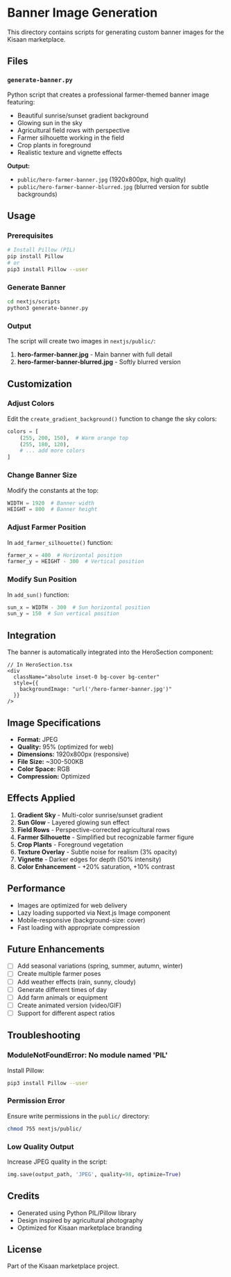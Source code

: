 # Banner Image Generation

This directory contains scripts for generating custom banner images for the Kisaan marketplace.

## Files

### `generate-banner.py`
Python script that creates a professional farmer-themed banner image featuring:
- Beautiful sunrise/sunset gradient background
- Glowing sun in the sky
- Agricultural field rows with perspective
- Farmer silhouette working in the field
- Crop plants in foreground
- Realistic texture and vignette effects

**Output:**
- `public/hero-farmer-banner.jpg` (1920x800px, high quality)
- `public/hero-farmer-banner-blurred.jpg` (blurred version for subtle backgrounds)

## Usage

### Prerequisites
```bash
# Install Pillow (PIL)
pip install Pillow
# or
pip3 install Pillow --user
```

### Generate Banner
```bash
cd nextjs/scripts
python3 generate-banner.py
```

### Output
The script will create two images in `nextjs/public/`:
1. **hero-farmer-banner.jpg** - Main banner with full detail
2. **hero-farmer-banner-blurred.jpg** - Softly blurred version

## Customization

### Adjust Colors
Edit the `create_gradient_background()` function to change the sky colors:
```python
colors = [
    (255, 200, 150),  # Warm orange top
    (255, 180, 120),
    # ... add more colors
]
```

### Change Banner Size
Modify the constants at the top:
```python
WIDTH = 1920  # Banner width
HEIGHT = 800  # Banner height
```

### Adjust Farmer Position
In `add_farmer_silhouette()` function:
```python
farmer_x = 400  # Horizontal position
farmer_y = HEIGHT - 300  # Vertical position
```

### Modify Sun Position
In `add_sun()` function:
```python
sun_x = WIDTH - 300  # Sun horizontal position
sun_y = 150  # Sun vertical position
```

## Integration

The banner is automatically integrated into the HeroSection component:
```tsx
// In HeroSection.tsx
<div 
  className="absolute inset-0 bg-cover bg-center"
  style={{
    backgroundImage: "url('/hero-farmer-banner.jpg')"
  }}
/>
```

## Image Specifications

- **Format:** JPEG
- **Quality:** 95% (optimized for web)
- **Dimensions:** 1920x800px (responsive)
- **File Size:** ~300-500KB
- **Color Space:** RGB
- **Compression:** Optimized

## Effects Applied

1. **Gradient Sky** - Multi-color sunrise/sunset gradient
2. **Sun Glow** - Layered glowing sun effect
3. **Field Rows** - Perspective-corrected agricultural rows
4. **Farmer Silhouette** - Simplified but recognizable farmer figure
5. **Crop Plants** - Foreground vegetation
6. **Texture Overlay** - Subtle noise for realism (3% opacity)
7. **Vignette** - Darker edges for depth (50% intensity)
8. **Color Enhancement** - +20% saturation, +10% contrast

## Performance

- Images are optimized for web delivery
- Lazy loading supported via Next.js Image component
- Mobile-responsive (background-size: cover)
- Fast loading with appropriate compression

## Future Enhancements

- [ ] Add seasonal variations (spring, summer, autumn, winter)
- [ ] Create multiple farmer poses
- [ ] Add weather effects (rain, sunny, cloudy)
- [ ] Generate different times of day
- [ ] Add farm animals or equipment
- [ ] Create animated version (video/GIF)
- [ ] Support for different aspect ratios

## Troubleshooting

### ModuleNotFoundError: No module named 'PIL'
Install Pillow:
```bash
pip3 install Pillow --user
```

### Permission Error
Ensure write permissions in the `public/` directory:
```bash
chmod 755 nextjs/public/
```

### Low Quality Output
Increase JPEG quality in the script:
```python
img.save(output_path, 'JPEG', quality=98, optimize=True)
```

## Credits

- Generated using Python PIL/Pillow library
- Design inspired by agricultural photography
- Optimized for Kisaan marketplace branding

## License

Part of the Kisaan marketplace project.
